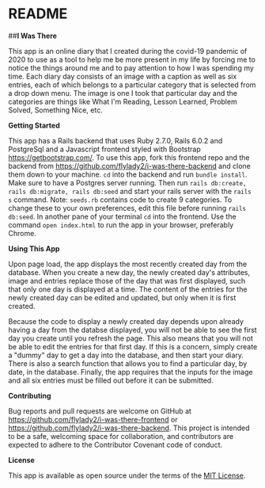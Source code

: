 # README


##**I Was There**

This app is an online diary that I created during the covid-19 pandemic of 2020 to use as a tool to help me be more present in my life by forcing me to notice the things around me and to pay attention to how I was spending my time.  Each diary day consists of an image with a caption as well as six entries, each of which belongs to a particular category that is selected from a drop down menu.  The image is one I took that particular day and the categories are things like What I'm Reading, Lesson Learned, Problem Solved, Something Nice, etc.  


**Getting Started**

This app has a Rails backend that uses Ruby 2.7.0, Rails 6.0.2 and PostgreSql and a Javascript frontend styled with Bootstrap https://getbootstrap.com/. To use this app, fork this frontend repo and the backend from https://github.com/flylady2/i-was-there-backend and clone them down to your machine.  `cd` into the backend and run `bundle install`.  Make sure to have a Postgres server running. Then run `rails db:create, rails db:migrate, rails db:seed` and start your rails server with the `rails s` command.  Note: `seeds.rb` contains code to create 9 categories.  To change these to your own preferences, edit this file before running `rails db:seed`.  In another pane of your terminal `cd` into the frontend.  Use the command `open index.html` to run the app in your browser, preferably Chrome.


**Using This App**

Upon page load, the app displays the most recently created day from the database.  When you create a new day, the newly created day's attributes, image and entries replace those of the day that was first displayed, such that only one day is displayed at a time.  The content of the entries for the newly created day can be edited and updated, but only when it is first created.  

Because the code to display a newly created day depends upon already having a day from the databse displayed, you will not be able to see the first day you create until you refresh the page.  This also means that you will not be able to edit the entries for that first day.  If this is a concern, simply create a "dummy" day to get a day into the database, and then start your diary.  There is also a search function that allows you to find a particular day, by date, in the database.  Finally, the app requires that the inputs for the image and all six entries must be filled out before it can be submitted.


**Contributing**

Bug reports and pull requests are welcome on GitHub at https://github.com/flylady2/i-was-there-frontend or https://github.com/flylady2/i-was-there-backend. This project is intended to be a safe, welcoming space for collaboration, and contributors are expected to adhere to the Contributor Covenant code of conduct.

**License**

This app is available as open source under the terms of the [MIT License](https://opensource.org/licenses/MIT).
